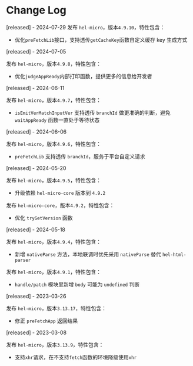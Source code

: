 # Change Log

[released] - 2024-07-29 发布 `hel-micro`，版本`4.9.10`，特性包含：

- 优化`preFetchLib`接口，支持透传`getCacheKey`函数自定义缓存 key 生成方式

[released] - 2024-07-05

发布 `hel-micro`，版本`4.9.8`，特性包含：

- 优化`judgeAppReady`内部打印函数，提供更多的信息给开发者

[released] - 2024-06-11

发布 `hel-micro`，版本`4.9.7`，特性包含：

- `isEmitVerMatchInputVer` 支持透传 `branchId` 做更准确的判断，避免 `waitAppReady` 函数一直处于等待状态

[released] - 2024-06-06

发布 `hel-micro`，版本`4.9.6`，特性包含：

- `preFetchLib` 支持透传 `branchId`，服务于平台自定义请求

[released] - 2024-05-20

发布 `hel-micro`，版本`4.9.5`，特性包含：

- 升级依赖 `hel-micro-core` 版本到 `4.9.2`

发布 `hel-micro-core`，版本`4.9.2`，特性包含：

- 优化 `tryGetVersion` 函数

[released] - 2024-05-18

发布 `hel-micro`，版本`4.9.4`，特性包含：

- 新增 `nativeParse` 方法，本地联调时优先采用 `nativeParse` 替代 `hel-html-parser`

发布 `hel-micro`，版本`4.9.1`，特性包含：

- `handle/patch` 模块里新增 `body` 可能为 `undefined` 判断

[released] - 2023-03-26

发布 `hel-micro`，版本`3.13.17`，特性包含：

- 修正 `preFetchApp` 返回结果

[released] - 2023-03-08

发布 `hel-micro`，版本`3.13.9`，特性包含：

- 支持`xhr`请求，在不支持`fetch`函数的环境降级使用`xhr`
